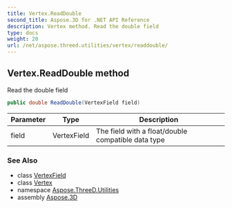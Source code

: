 ```yaml
---
title: Vertex.ReadDouble
second_title: Aspose.3D for .NET API Reference
description: Vertex method. Read the double field
type: docs
weight: 20
url: /net/aspose.threed.utilities/vertex/readdouble/
---
```

## Vertex.ReadDouble method

Read the double field

```csharp
public double ReadDouble(VertexField field)
```

| Parameter | Type | Description |
| --- | --- | --- |
| field | VertexField | The field with a float/double compatible data type |

### See Also

* class [VertexField](../../vertexfield/)
* class [Vertex](../)
* namespace [Aspose.ThreeD.Utilities](../../vertex/)
* assembly [Aspose.3D](../../../)


